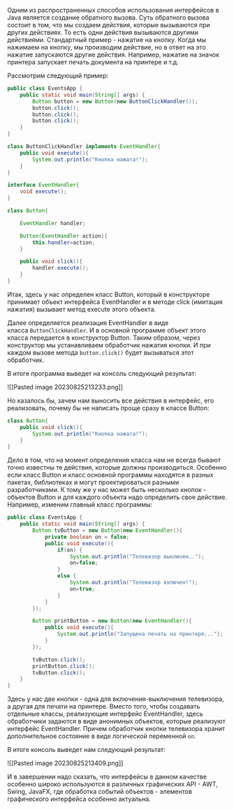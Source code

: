 
Одним из распространенных способов использования интерфейсов в Java является создание обратного вызова. Суть обратного вызова состоит в том, что мы создаем действия, которые вызываются при других действиях. То есть одни действия вызываются другими действиями. Стандартный пример - нажатие на кнопку. Когда мы нажимаем на кнопку, мы производим действие, но в ответ на это нажатие запускаются другие действия. Например, нажатие на значок принтера запускает печать документа на принтере и т.д.

Рассмотрим следующий пример:

```Java
public class EventsApp {
    public static void main(String[] args) {
        Button button = new Button(new ButtonClickHandler());
        button.click();
        button.click();
        button.click();
    }
}

class ButtonClickHandler implements EventHandler{
    public void execute(){
        System.out.println("Кнопка нажата!");
    }
}

interface EventHandler{
    void execute();
}

class Button{

    EventHandler handler;

    Button(EventHandler action){
        this.handler=action;
    }

    public void click(){
        handler.execute();
    }
}
```

Итак, здесь у нас определен класс Button, который в конструкторе принимает объект интерфейса EventHandler и в методе click (имитация нажатия) вызывает метод execute этого объекта.

Далее определяется реализация EventHandler в виде класса `ButtonClickHandler`. И в основной программе объект этого класса передается в конструктор Button. Таким образом, через конструктор мы устанавливаем обработчик нажатия кнопки. И при каждом вызове метода `button.click()` будет вызываться этот обработчик.

В итоге программа выведет на консоль следующий результат:

![[Pasted image 20230825213233.png]]

Но казалось бы, зачем нам выносить все действия в интерфейс, его реализовать, почему бы не написать проще сразу в классе Button:

```Java
class Button{
    public void click(){
        System.out.println("Кнопка нажата!");
    }
}
```

Дело в том, что на момент определения класса нам не всегда бывают точно известны те действия, которые должны производиться. Особенно если класс Button и класс основной программы находятся в разных пакетах, библиотеках и могут проектироваться разными разработчиками. К тому же у нас может быть несколько кнопок - объектов Button и для каждого объекта надо определить свое действие. Например, изменим главный класс программы:

```Java
public class EventsApp {
    public static void main(String[] args) {
        Button tvButton = new Button(new EventHandler(){
            private boolean on = false;
            public void execute(){
                if(on) {
                    System.out.println("Телевизор выключен..");
                    on=false;
                }  
                else {
                    System.out.println("Телевизор включен!");
                    on=true;
                }
            }
        });

        Button printButton = new Button(new EventHandler(){
            public void execute(){
                System.out.println("Запущена печать на принтере...");
            }
        });

        tvButton.click();
        printButton.click();
        tvButton.click();
    }
}
```

Здесь у нас две кнопки - одна для включения-выключения телевизора, а другая для печати на принтере. Вместо того, чтобы создавать отдельные классы, реализующие интерфейс EventHandler, здесь обработчики задаются в виде анонимных объектов, которые реализуют интерфейс EventHandler. Причем обработчик кнопки телевизора хранит дополнительное состояние в виде логической переменной `on`.

В итоге консоль выведет нам следующий результат:

![[Pasted image 20230825213409.png]]

И в завершении надо сказать, что интерфейсы в данном качестве особенно широко используются в различных графических API - AWT, Swing, JavaFX, где обработка событий объектов - элементов графического интерфейса особенно актуальна.